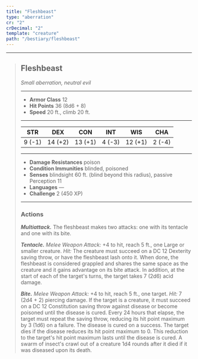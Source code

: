 ```yaml
---
title: "Fleshbeast"
type: "aberration"
cr: "2"
crDecimal: "2"
template: "creature"
path: "/bestiary/fleshbeast"
---
```


___
>
> ## Fleshbeast
>*Small aberration, neutral evil*
> ___
>
> - **Armor Class** 12
> - **Hit Points** 36 (8d6 + 8)
> - **Speed** 20 ft., climb 20 ft.
>___
>
>|STR|DEX|CON|INT|WIS|CHA|
>|:---:|:---:|:---:|:---:|:---:|:---:|
>|9 (-1)|14 (+2)|13 (+1)|4 (-3)|12 (+1)|2 (-4)|
>___
>
> - **Damage Resistances** poison
> - **Condition Immunities** blinded, poisoned
> - **Senses** blindsight 60 ft. (blind beyond this radius), passive Perception 11
> - **Languages** —
> - **Challenge** 2 (450 XP)
> ___
>
>
> ### Actions
> ***Multiattack.*** The fleshbeast makes two attacks: one with its tentacle and one with its bite.
>
> ***Tentacle.*** *Melee Weapon Attack:* +4 to hit, reach 5 ft., one Large or smaller creature. *Hit:* The creature must succeed on a DC 12 Dexterity saving throw, or have the fleshbeast lash onto it. When done, the fleshbeast is considered grappled and shares the same space as the creature and it gains advantage on its bite attack. In addition, at the start of each of the target's turns, the target takes 7 (2d6) acid damage.
>
> ***Bite.*** *Melee Weapon Attack:* +4 to hit, reach 5 ft., one target. *Hit:* 7 (2d4 + 2) piercing damage. If the target is a creature, it must succeed on a DC 12 Constitu&shy;tion saving throw against disease or become poisoned until the disease is cured. Every 24 hours that elapse, the target must repeat the saving throw, reducing its hit point maximum by 3 (1d6) on a failure. The disease is cured on a success. The target dies if the disease reduces its hit point maximum to 0. This reduction to the target's hit point maximum lasts until the disease is cured. A swarm of insect's crawl out of a creature 1d4 rounds after it died if it was diseased upon its death.

